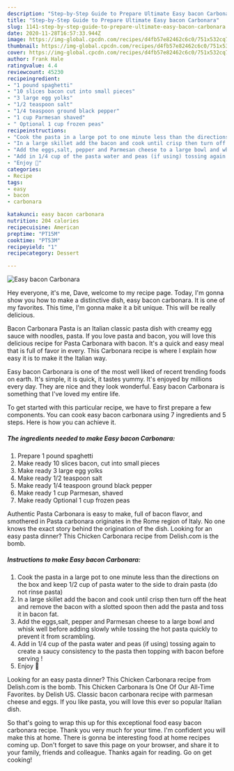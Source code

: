```yaml
---
description: "Step-by-Step Guide to Prepare Ultimate Easy bacon Carbonara"
title: "Step-by-Step Guide to Prepare Ultimate Easy bacon Carbonara"
slug: 1141-step-by-step-guide-to-prepare-ultimate-easy-bacon-carbonara
date: 2020-11-28T16:57:33.944Z
image: https://img-global.cpcdn.com/recipes/d4fb57e82462c6c0/751x532cq70/easy-bacon-carbonara-recipe-main-photo.jpg
thumbnail: https://img-global.cpcdn.com/recipes/d4fb57e82462c6c0/751x532cq70/easy-bacon-carbonara-recipe-main-photo.jpg
cover: https://img-global.cpcdn.com/recipes/d4fb57e82462c6c0/751x532cq70/easy-bacon-carbonara-recipe-main-photo.jpg
author: Frank Hale
ratingvalue: 4.4
reviewcount: 45230
recipeingredient:
- "1 pound spaghetti"
- "10 slices bacon cut into small pieces"
- "3 large egg yolks"
- "1/2 teaspoon salt"
- "1/4 teaspoon ground black pepper"
- "1 cup Parmesan shaved"
- " Optional 1 cup frozen peas"
recipeinstructions:
- "Cook the pasta in a large pot to one minute less than the directions on the box and keep 1/2 cup of pasta water to the side to drain pasta (do not rinse pasta)"
- "In a large skillet add the bacon and cook until crisp then turn off the heat and remove the bacon with a slotted spoon then add the pasta and toss it in bacon fat."
- "Add the eggs,salt, pepper and Parmesan cheese to a large bowl and whisk well before adding slowly while tossing the hot pasta quickly to prevent it from scrambling."
- "Add in 1/4 cup of the pasta water and peas (if using) tossing again to create a saucy consistency to the pasta then topping with bacon before serving !"
- "Enjoy 🙂"
categories:
- Recipe
tags:
- easy
- bacon
- carbonara

katakunci: easy bacon carbonara 
nutrition: 204 calories
recipecuisine: American
preptime: "PT15M"
cooktime: "PT53M"
recipeyield: "1"
recipecategory: Dessert

---
```



![Easy bacon Carbonara](https://img-global.cpcdn.com/recipes/d4fb57e82462c6c0/751x532cq70/easy-bacon-carbonara-recipe-main-photo.jpg)

Hey everyone, it's me, Dave, welcome to my recipe page. Today, I'm gonna show you how to make a distinctive dish, easy bacon carbonara. It is one of my favorites. This time, I'm gonna make it a bit unique. This will be really delicious.

Bacon Carbonara Pasta is an Italian classic pasta dish with creamy egg sauce with noodles, pasta. If you love pasta and bacon, you will love this delicious recipe for Pasta Carbonara with bacon. It&#39;s a quick and easy meal that is full of favor in every. This Carbonara recipe is where I explain how easy it is to make it the Italian way.

Easy bacon Carbonara is one of the most well liked of recent trending foods on earth. It's simple, it is quick, it tastes yummy. It's enjoyed by millions every day. They are nice and they look wonderful. Easy bacon Carbonara is something that I've loved my entire life.


To get started with this particular recipe, we have to first prepare a few components. You can cook easy bacon carbonara using 7 ingredients and 5 steps. Here is how you can achieve it.

<!--inarticleads1-->

##### The ingredients needed to make Easy bacon Carbonara:

1. Prepare 1 pound spaghetti
1. Make ready 10 slices bacon, cut into small pieces
1. Make ready 3 large egg yolks
1. Make ready 1/2 teaspoon salt
1. Make ready 1/4 teaspoon ground black pepper
1. Make ready 1 cup Parmesan, shaved
1. Make ready  Optional 1 cup frozen peas


Authentic Pasta Carbonara is easy to make, full of bacon flavor, and smothered in Pasta carbonara originates in the Rome region of Italy. No one knows the exact story behind the origination of the dish. Looking for an easy pasta dinner? This Chicken Carbonara recipe from Delish.com is the bomb. 

<!--inarticleads2-->

##### Instructions to make Easy bacon Carbonara:

1. Cook the pasta in a large pot to one minute less than the directions on the box and keep 1/2 cup of pasta water to the side to drain pasta (do not rinse pasta)
1. In a large skillet add the bacon and cook until crisp then turn off the heat and remove the bacon with a slotted spoon then add the pasta and toss it in bacon fat.
1. Add the eggs,salt, pepper and Parmesan cheese to a large bowl and whisk well before adding slowly while tossing the hot pasta quickly to prevent it from scrambling.
1. Add in 1/4 cup of the pasta water and peas (if using) tossing again to create a saucy consistency to the pasta then topping with bacon before serving !
1. Enjoy 🙂


Looking for an easy pasta dinner? This Chicken Carbonara recipe from Delish.com is the bomb. This Chicken Carbonara Is One Of Our All-Time Favorites. by Delish US. Classic bacon carbonara recipe with parmesan cheese and eggs. If you like pasta, you will love this ever so popular Italian dish. 

So that's going to wrap this up for this exceptional food easy bacon carbonara recipe. Thank you very much for your time. I'm confident you will make this at home. There is gonna be interesting food at home recipes coming up. Don't forget to save this page on your browser, and share it to your family, friends and colleague. Thanks again for reading. Go on get cooking!
